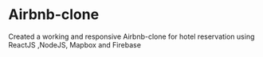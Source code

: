 # Airbnb-clone
Created a working and responsive Airbnb-clone for hotel reservation using ReactJS ,NodeJS, Mapbox and Firebase
